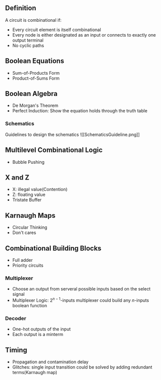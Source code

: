 ## Definition
A circuit is combinational if:
- Every circuit element is itself combinational
- Every node is either designated as an input or connects to exactly one output terminal
- No cyclic paths
## Boolean Equations
- Sum-of-Products Form
- Product-of-Sums Form
## Boolean Algebra
- De Morgan's Theorem
- Perfect Induction: Show the equation holds through the truth table
### Schematics
Guidelines to design the schematics
![[SchematicsGuideline.png]]
## Multilevel Combinational Logic
- Bubble Pushing
## X and Z
- X: illegal value(Contention)
- Z: floating value
- Tristate Buffer
## Karnaugh Maps
- Circular Thinking
- Don't cares
## Combinational Building Blocks
- Full adder
- Priority circuits
### Multiplexer
- Choose an output from serveral possible inputs based on the select signal
- Multiplexer Logic: $2^{n-1}$-inputs multiplexer could build any $n$-inputs boolean function
### Decoder
- One-hot outputs of the input
- Each output is a minterm
## Timing
- Propagation and contamination delay
- Glitches: single input transition could be solved by adding redundant terms(Karnaugh map)